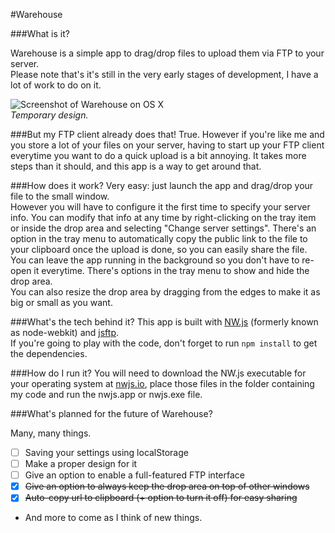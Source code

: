#Warehouse

###What is it?

Warehouse is a simple app to drag/drop files to upload them via FTP to your server.  
Please note that's it's still in the very early stages of development, I have a lot of work to do on it.

![Screenshot of Warehouse on OS X](http://void.graphics/download/warehouse.png)  
*Temporary design.*

###But my FTP client already does that!
True. However if you're like me and you store a lot of your files on your server, having to start up your FTP client everytime you want to do a quick upload is a bit annoying. It takes more steps than it should, and this app is a way to get around that.

###How does it work?
Very easy: just launch the app and drag/drop your file to the small window.  
However you will have to configure it the first time to specify your server info.
You can modify that info at any time by right-clicking on the tray item or inside the drop area and selecting "Change server settings". There's an option in the tray menu to automatically copy the public link to the file to your clipboard once the upload is done, so you can easily share the file.   
You can leave the app running in the background so you don't have to re-open it everytime. There's options in the tray menu to show and hide the drop area.    
You can also resize the drop area by dragging from the edges to make it as big or small as you want.

###What's the tech behind it?
This app is built with [NW.js](https://github.com/nwjs/nw.js) (formerly known as node-webkit) and [jsftp](https://github.com/sergi/jsftp).  
If you're going to play with the code, don't forget to run `npm install` to get the dependencies.

###How do I run it?
You will need to download the NW.js executable for your operating system at [nwjs.io](http://nwjs.io), place those files in the folder containing my code and run the nwjs.app or nwjs.exe file.

###What's planned for the future of Warehouse?

Many, many things.

- [ ] Saving your settings using localStorage
- [ ] Make a proper design for it
- [ ] Give an option to enable a full-featured FTP interface
- [x] ~~Give an option to always keep the drop area on top of other windows~~
- [x] ~~Auto-copy url to clipboard (+ option to turn it off) for easy sharing~~

- And more to come as I think of new things.